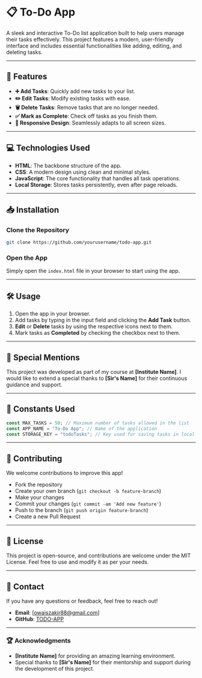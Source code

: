 # 📋 To-Do App

A sleek and interactive To-Do list application built to help users manage their tasks effectively. This project features a modern, user-friendly interface and includes essential functionalities like adding, editing, and deleting tasks.

---

## 🚀 Features

- **➕ Add Tasks**: Quickly add new tasks to your list.
- **✏️ Edit Tasks**: Modify existing tasks with ease.
- **🗑️ Delete Tasks**: Remove tasks that are no longer needed.
- **✅ Mark as Complete**: Check off tasks as you finish them.
- **📱 Responsive Design**: Seamlessly adapts to all screen sizes.

---

## 💻 Technologies Used

- **HTML**: The backbone structure of the app.
- **CSS**: A modern design using clean and minimal styles.
- **JavaScript**: The core functionality that handles all task operations.
- **Local Storage**: Stores tasks persistently, even after page reloads.

---

## 📥 Installation

### Clone the Repository

```bash
git clone https://github.com/yourusername/todo-app.git
```

### Open the App

Simply open the `index.html` file in your browser to start using the app.

---

## 🛠️ Usage

1. Open the app in your browser.
2. Add tasks by typing in the input field and clicking the **Add Task** button.
3. **Edit** or **Delete** tasks by using the respective icons next to them.
4. Mark tasks as **Completed** by checking the checkbox next to them.

---

## 🌟 Special Mentions

This project was developed as part of my course at **[Institute Name]**. I would like to extend a special thanks to **[Sir's Name]** for their continuous guidance and support.

---

## 🔑 Constants Used

```javascript
const MAX_TASKS = 50; // Maximum number of tasks allowed in the list
const APP_NAME = "To-Do App"; // Name of the application
const STORAGE_KEY = "todoTasks"; // Key used for saving tasks in local storage
```

---

## 🤝 Contributing

We welcome contributions to improve this app!

- Fork the repository
- Create your own branch (`git checkout -b feature-branch`)
- Make your changes
- Commit your changes (`git commit -am 'Add new feature'`)
- Push to the branch (`git push origin feature-branch`)
- Create a new Pull Request

---

## 📄 License

This project is open-source, and contributions are welcome under the MIT License. Feel free to use and modify it as per your needs.

---

## 💬 Contact

If you have any questions or feedback, feel free to reach out!

- **Email**: [owaiszakir88@gmail.com]
- **GitHub**: [TODO-APP](https://github.com/owaiszakir/todo-app)

---

### 🏆 Acknowledgments

- **[Institute Name]** for providing an amazing learning environment.
- Special thanks to **[Sir's Name]** for their mentorship and support during the development of this project.
